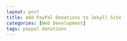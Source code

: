 ```yaml
---
layout: post
title: Add PayPal Donations to Jekyll Site
categories: [Web Development]
tags: paypal donations
---
```

